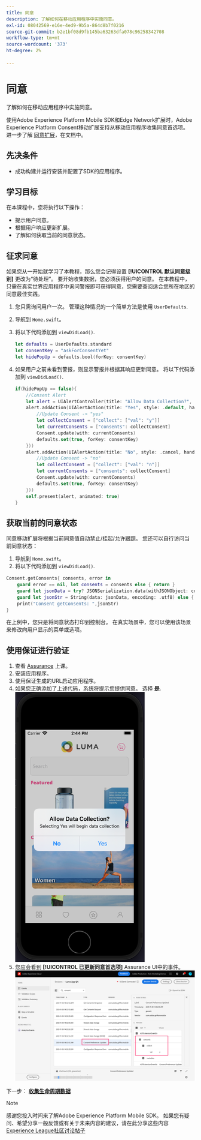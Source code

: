 ```yaml
---
title: 同意
description: 了解如何在移动应用程序中实施同意。
exl-id: 08042569-e16e-4ed9-9b5a-864d8b7f0216
source-git-commit: b2e1bf08d9fb145ba63263dfa078c96258342708
workflow-type: tm+mt
source-wordcount: '373'
ht-degree: 2%

---
```


# 同意

了解如何在移动应用程序中实施同意。

使用Adobe Experience Platform Mobile SDK和Edge Network扩展时，Adobe Experience Platform Consent移动扩展支持从移动应用程序收集同意首选项。 进一步了解 [同意扩展](https://developer.adobe.com/client-sdks/documentation/consent-for-edge-network/)，在文档中。

## 先决条件

* 成功构建并运行安装并配置了SDK的应用程序。

## 学习目标

在本课程中，您将执行以下操作：

* 提示用户同意。
* 根据用户响应更新扩展。
* 了解如何获取当前的同意状态。

## 征求同意

如果您从一开始就学习了本教程，那么您会记得设置 **[!UICONTROL 默认同意级别]** 更改为“待处理”。 要开始收集数据，您必须获得用户的同意。 在本教程中，只需在真实世界应用程序中询问警报即可获得同意，您需要查阅适合您所在地区的同意最佳实践。

1. 您只需询问用户一次。 管理这种情况的一个简单方法是使用 `UserDefaults`.
1. 导航到 `Home.swift`。
1. 将以下代码添加到 `viewDidLoad()`.

   ```swift
   let defaults = UserDefaults.standard
   let consentKey = "askForConsentYet"
   let hidePopUp = defaults.bool(forKey: consentKey)
   ```

1. 如果用户之前未看到警报，则显示警报并根据其响应更新同意。 将以下代码添加到 `viewDidLoad()`.

   ```swift
   if(hidePopUp == false){
       //Consent Alert
       let alert = UIAlertController(title: "Allow Data Collection?", message: "Selecting Yes will begin data collection", preferredStyle: .alert)
       alert.addAction(UIAlertAction(title: "Yes", style: .default, handler: { action in
           //Update Consent -> "yes"
           let collectConsent = ["collect": ["val": "y"]]
           let currentConsents = ["consents": collectConsent]
           Consent.update(with: currentConsents)
           defaults.set(true, forKey: consentKey)
       }))
       alert.addAction(UIAlertAction(title: "No", style: .cancel, handler: { action in
           //Update Consent -> "no"
           let collectConsent = ["collect": ["val": "n"]]
           let currentConsents = ["consents": collectConsent]
           Consent.update(with: currentConsents)
           defaults.set(true, forKey: consentKey)
       }))
       self.present(alert, animated: true)
   }
   ```


## 获取当前的同意状态

同意移动扩展将根据当前同意值自动禁止/挂起/允许跟踪。 您还可以自行访问当前同意状态：

1. 导航到 `Home.swift`。
1. 将以下代码添加到 `viewDidLoad()`.

```swift
Consent.getConsents{ consents, error in
    guard error == nil, let consents = consents else { return }
    guard let jsonData = try? JSONSerialization.data(withJSONObject: consents, options: .prettyPrinted) else { return }
    guard let jsonStr = String(data: jsonData, encoding: .utf8) else { return }
    print("Consent getConsents: ",jsonStr)
}
```

在上例中，您只是将同意状态打印到控制台。 在真实场景中，您可以使用该场景来修改向用户显示的菜单或选项。

## 使用保证进行验证

1. 查看 [Assurance](assurance.md) 上课。
1. 安装应用程序。
1. 使用保证生成的URL启动应用程序。
1. 如果您正确添加了上述代码，系统将提示您提供同意。 选择 **是**.
   ![同意弹出窗口](assets/mobile-consent-validate.png)
1. 您应会看到 **[!UICONTROL 已更新同意首选项]** Assurance UI中的事件。
   ![验证同意](assets/mobile-consent-update.png)

下一步： **[收集生命周期数据](lifecycle-data.md)**

>[!NOTE]
>
>感谢您投入时间来了解Adobe Experience Platform Mobile SDK。 如果您有疑问、希望分享一般反馈或有关于未来内容的建议，请在此分享这些内容 [Experience League社区讨论帖子](https://experienceleaguecommunities.adobe.com/t5/adobe-experience-platform-launch/tutorial-discussion-implement-adobe-experience-cloud-in-mobile/td-p/443796)